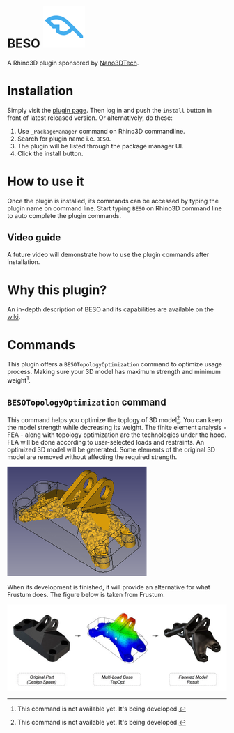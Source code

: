 # BESO ![Icon](./RhinoCommon/pkg/dist/icon.svg)

A Rhino3D plugin sponsored by [Nano3DTech](https://nano3dtech.com/).

# Installation

Simply visit the [plugin page](https://www.food4rhino.com/en/app/beso). Then log in and push the `install` button in front of latest released version. Or alternatively, do these:

1. Use `_PackageManager` command on Rhino3D commandline.
1. Search for plugin name i.e. `BESO`.
1. The plugin will be listed through the package manager UI.
1. Click the install button.

# How to use it

Once the plugin is installed, its commands can be accessed by typing the plugin name on command line. Start typing `BESO` on Rhino3D command line to auto complete the plugin commands.

## Video guide

A future video will demonstrate how to use the plugin commands after installation.

# Why this plugin?

An in-depth description of BESO and its capabilities are available on the [wiki](https://github.com/calculix/beso/wiki/Basic-description).

# Commands

This plugin offers a `BESOTopologyOptimization` command to optimize usage process. Making sure your 3D model has maximum strength and minimum weight[^1].

## `BESOTopologyOptimization` command

This command helps you optimize the toplogy of 3D model[^1]. You can keep the model strength while decreasing its weight. The finite element analysis - FEA - along with topology optimization are the technologies under the hood. FEA will be done according to user-selected loads and restraints. An optimized 3D model will be generated. Some elements of the original 3D model are removed without affecting the required strength.

![Topology optimization]( RhinoCommon/doc/BESO.png "Topology optimization")

When its development is finished, it will provide an alternative for what Frustum does. The figure below is taken from Frustum.

![How Frustum optimizes 3D models]( RhinoCommon/doc/Frustum.webp " How Frustum optimizes 3D models")

[^1]: This command is not available yet. It's being developed.
